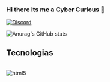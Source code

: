 ### Hi there its me a Cyber Curious 👋

[![Discord](https://img.shields.io/badge/Discord-7289DA?style=for-the-badge&logo=discord&logoColor=white)](https://discord.com/invite/PnPyVXNSbR)

![Anurag's GitHub stats](https://github-readme-stats.vercel.app/api?username=Nikkwo&show_icons=true&theme=tokyonight)

## Tecnologias

<div style="display: inline_block"><br/>
  <img align="center "alt="html5" "src"" />
</div>
